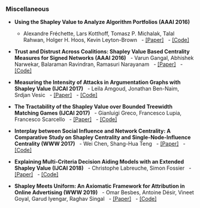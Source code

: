 ### Miscellaneous

- **Using the Shapley Value to Analyze Algorithm Portfolios (AAAI 2016)**
  - Alexandre Fréchette, Lars Kotthoff, Tomasz P. Michalak, Talal Rahwan, Holger H. Hoos, Kevin Leyton-Brown
  - [[Paper]]( )
  - [[Code]]( )

- **Trust and Distrust Across Coalitions: Shapley Value Based Centrality Measures for Signed Networks (AAAI 2016)**
  - Varun Gangal, Abhishek Narwekar, Balaraman Ravindran, Ramasuri Narayanam
  - [[Paper]]( )
  - [[Code]]( )

- **Measuring the Intensity of Attacks in Argumentation Graphs with Shapley Value (IJCAI 2017)**
  - Leila Amgoud, Jonathan Ben-Naim, Srdjan Vesic
  - [[Paper]]( )
  - [[Code]]( )

- **The Tractability of the Shapley Value over Bounded Treewidth Matching Games (IJCAI 2017)**
  - Gianluigi Greco, Francesco Lupia, Francesco Scarcello
  - [[Paper]]( )
  - [[Code]]( )

- **Interplay between Social Influence and Network Centrality: A Comparative Study on Shapley Centrality and Single-Node-Influence Centrality (WWW 2017)**
  - Wei Chen, Shang-Hua Teng
  - [[Paper]]( )
  - [[Code]]( )

- **Explaining Multi-Criteria Decision Aiding Models with an Extended Shapley Value (IJCAI 2018)**
  - Christophe Labreuche, Simon Fossier
  - [[Paper]]( )
  - [[Code]]( )

- **Shapley Meets Uniform: An Axiomatic Framework for Attribution in Online Advertising (WWW 2019)**
  - Omar Besbes, Antoine Désir, Vineet Goyal, Garud Iyengar, Raghav Singal
  - [[Paper]]( )
  - [[Code]]( )
